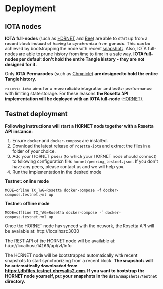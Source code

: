 # Deployment

## IOTA nodes

**IOTA full-nodes** (such as [HORNET](https://github.com/gohornet/hornet.git) and [Bee](https://github.com/iotaledger/bee.git)) are able to start up from a recent block instead of having to synchronize from genesis. This can be achieved by bootstrapping the node with recent [snapshots](https://github.com/luca-moser/protocol-rfcs/blob/local-snapshot-file-format/text/0000-local-snapshot-file-format/0000-local-snapshot-file-format.md). 
Also, IOTA full-nodes are able to prune history from time to time in a safe way.
**IOTA full-nodes per default don't hold the entire Tangle history - they are not designed for it.**

Only **IOTA Permanodes** (such as [Chronicle](https://github.com/iotaledger/chronicle.rs/tree/main/chronicle-node)) **are designed to hold the entire Tangle history.**

`rosetta-iota` aims for a more reliable integration and better performance with limiting state storage. For these reasons **the Rosetta API implementation will be deployed with an IOTA full-node** ([HORNET](https://github.com/gohornet/hornet.git)).

## Testnet deployment

**Following instructions will start a HORNET node together with a Rosetta API instance:**

1) Ensure `docker` and `docker-compose` are installed.
2) Download the latest release of `rosetta-iota` and extract the files in a folder of your choice.
3) Add your HORNET peers (to which your HORNET node should connect) to following configuration file: `hornet/peering_testnet.json`. If you don't have any peers, please contact us and we will help you.
4) Run the implementation in the desired mode:

**Testnet: online mode**
```
MODE=online TX_TAG=Rosetta docker-compose -f docker-compose.testnet.yml up
```

**Testnet: offline mode**
```
MODE=offline TX_TAG=Rosetta docker-compose -f docker-compose.testnet.yml up
```
Once the HORNET node has synced with the network, the Rosetta API will be available at: http://localhost:3030

The REST API of the HORNET node will be available at: http://localhost:14265/api/v1/info

The HORNET node will be bootstrapped automatically with recent snapshots to start synchronizing from a recent block. **The snapshots will be automatically downloaded from https://dbfiles.testnet.chrysalis2.com. If you want to bootstrap the HORNET node yourself, put your snapshots in the `data/snapshots/testnet` directory.**

